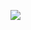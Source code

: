 [![](https://giki.edu.pk/wp-content/uploads/2021/12/Green-Photo-centric-University-Recruitment-Poster.png)](https://giki.edu.pk/wp-content/uploads/2021/12/Green-Photo-centric-University-Recruitment-Poster.png)
